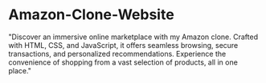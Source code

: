 # Amazon-Clone-Website
"Discover an immersive online marketplace with my Amazon clone. Crafted with HTML, CSS, and JavaScript, it offers seamless browsing, secure transactions, and personalized recommendations. Experience the convenience of shopping from a vast selection of products, all in one place."
